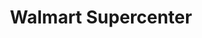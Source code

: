 ---
title: "Walmart Supercenter"
url: /chicago/walmart-supercenter-west-diversey-avenue/
shop: Supermarkt
---